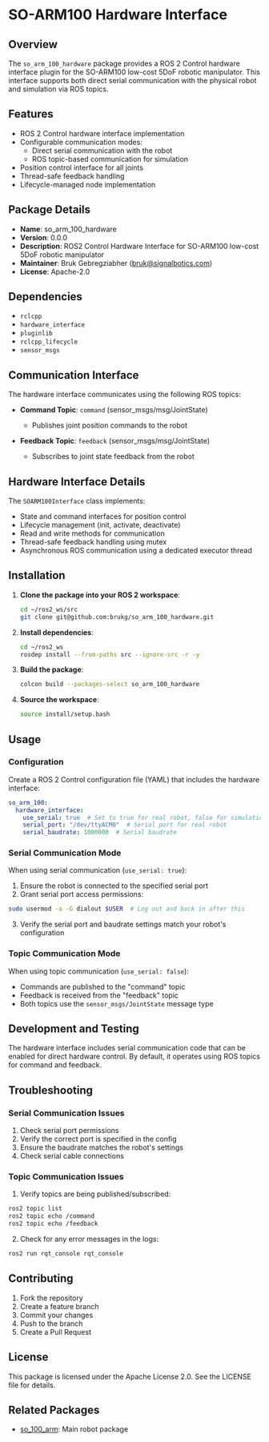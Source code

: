 # SO-ARM100 Hardware Interface

## Overview
The `so_arm_100_hardware` package provides a ROS 2 Control hardware interface plugin for the SO-ARM100 low-cost 5DoF robotic manipulator. This interface supports both direct serial communication with the physical robot and simulation via ROS topics.

## Features
- ROS 2 Control hardware interface implementation
- Configurable communication modes:
  - Direct serial communication with the robot
  - ROS topic-based communication for simulation
- Position control interface for all joints
- Thread-safe feedback handling
- Lifecycle-managed node implementation

## Package Details
- **Name**: so_arm_100_hardware
- **Version**: 0.0.0
- **Description**: ROS2 Control Hardware Interface for SO-ARM100 low-cost 5DoF robotic manipulator
- **Maintainer**: Bruk Gebregziabher (<bruk@signalbotics.com>)
- **License**: Apache-2.0

## Dependencies
- `rclcpp`
- `hardware_interface`
- `pluginlib`
- `rclcpp_lifecycle`
- `sensor_msgs`

## Communication Interface
The hardware interface communicates using the following ROS topics:

- **Command Topic**: `command` (sensor_msgs/msg/JointState)
  - Publishes joint position commands to the robot
  
- **Feedback Topic**: `feedback` (sensor_msgs/msg/JointState)
  - Subscribes to joint state feedback from the robot

## Hardware Interface Details
The `SOARM100Interface` class implements:
- State and command interfaces for position control
- Lifecycle management (init, activate, deactivate)
- Read and write methods for communication
- Thread-safe feedback handling using mutex
- Asynchronous ROS communication using a dedicated executor thread

## Installation

1. **Clone the package into your ROS 2 workspace**:

   ```bash
   cd ~/ros2_ws/src
   git clone git@github.com:brukg/so_arm_100_hardware.git
   ```

2. **Install dependencies**:

   ```bash
   cd ~/ros2_ws
   rosdep install --from-paths src --ignore-src -r -y
   ```

3. **Build the package**:

   ```bash
   colcon build --packages-select so_arm_100_hardware
   ```

4. **Source the workspace**:

   ```bash
   source install/setup.bash
   ```

## Usage

### Configuration

Create a ROS 2 Control configuration file (YAML) that includes the hardware interface:

```yaml
so_arm_100:
  hardware_interface:
    use_serial: true  # Set to true for real robot, false for simulation
    serial_port: "/dev/ttyACM0"  # Serial port for real robot
    serial_baudrate: 1000000  # Serial baudrate
```

### Serial Communication Mode
When using serial communication (`use_serial: true`):
1. Ensure the robot is connected to the specified serial port
2. Grant serial port access permissions:
```bash
sudo usermod -a -G dialout $USER  # Log out and back in after this
```
3. Verify the serial port and baudrate settings match your robot's configuration

### Topic Communication Mode
When using topic communication (`use_serial: false`):
- Commands are published to the "command" topic
- Feedback is received from the "feedback" topic
- Both topics use the `sensor_msgs/JointState` message type

## Development and Testing
The hardware interface includes serial communication code that can be enabled for direct hardware control. By default, it operates using ROS topics for command and feedback.

## Troubleshooting

### Serial Communication Issues
1. Check serial port permissions
2. Verify the correct port is specified in the config
3. Ensure the baudrate matches the robot's settings
4. Check serial cable connections

### Topic Communication Issues
1. Verify topics are being published/subscribed:
```bash
ros2 topic list
ros2 topic echo /command
ros2 topic echo /feedback
```

2. Check for any error messages in the logs:
```bash
ros2 run rqt_console rqt_console
```

## Contributing
1. Fork the repository
2. Create a feature branch
3. Commit your changes
4. Push to the branch
5. Create a Pull Request

## License
This package is licensed under the Apache License 2.0. See the LICENSE file for details.

## Related Packages
- [so_100_arm](https://github.com/brukg/so-100-arm): Main robot package
